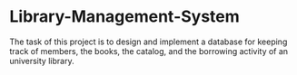 # Library-Management-System

The task of this project is to design and implement a database for keeping track of members, the books, the catalog, and the borrowing activity of an university library.

